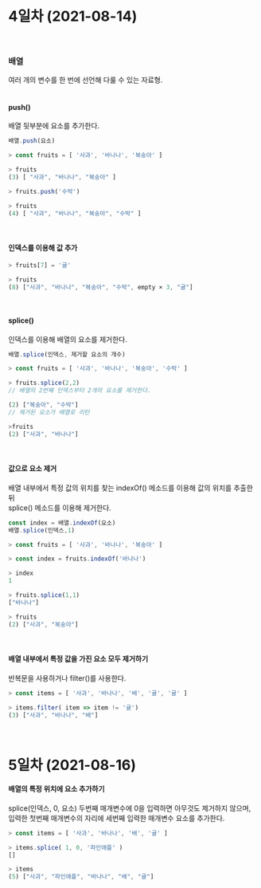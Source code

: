 # 4일차 (2021-08-14)
<br>

### 배열   
여러 개의 변수를 한 번에 선언해 다룰 수 있는 자료형.   
<br>

#### push()   
배열 뒷부분에 요소를 추가한다.   
```javascript
배열.push(요소)   

> const fruits = [ '사과', '바나나', '복숭아' ]   

> fruits
(3) [ "사과", "바나나", "복숭아" ]   

> fruits.push('수박')   

> fruits
(4) [ "사과", "바나나", "복숭아", "수박" ]   

```
<br>

#### 인덱스를 이용해 값 추가

```javascript
> fruits[7] = '귤'

> fruits
(8) ["사과", "바나나", "복숭아", "수박", empty × 3, "귤"]   
```
<br>

#### splice()   
인덱스를 이용해 배열의 요소를 제거한다.
```javascript
배열.splice(인덱스, 제거할 요소의 개수)

> const fruits = [ '사과', '바나나', '복숭아', '수박' ]   

> fruits.splice(2,2)
// 배열의 2번째 인덱스부터 2개의 요소를 제거한다.

(2) ["복숭아", "수박"]
// 제거된 요소가 배열로 리턴

>fruits
(2) ["사과", "바나나"]
```
<br>

#### 값으로 요소 제거
배열 내부에서 특정 값의 위치를 찾는 indexOf() 메소드를 이용해 값의 위치를 추출한 뒤   
splice() 메소드를 이용해 제거한다.

```javascript
const index = 배열.indexOf(요소)
배열.splice(인덱스,1)

> const fruits = [ '사과', '바나나', '복숭아' ]   

> const index = fruits.indexOf('바나나')

> index
1

> fruits.splice(1,1)
["바나나"]

> fruits
(2) ["사과", "복숭아"]
```
<br>

#### 배열 내부에서 특정 값을 가진 요소 모두 제거하기
반복문을 사용하거나 filter()를 사용한다.
```javascript
> const items = [ '사과', '바나나', '배', '귤', '귤' ]

> items.filter( item => item != '귤')
(3) ["사과", "바나나", "배"]
```
<br>

# 5일차 (2021-08-16)

#### 배열의 특정 위치에 요소 추가하기
splice(인덱스, 0, 요소)
두번째 매개변수에 0을 입력하면 아무것도 제거하지 않으며,
입력한 첫번째 매개변수의 자리에 세번째 입력한 매개변수 요소를 추가한다.

```javascript
> const items = [ '사과', '바나나', '배', '귤' ]

> items.splice( 1, 0, '파인애플' )
[]

> items
(5) ["사과", "파인애플", "바나나", "배", "귤"]
```
